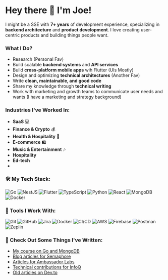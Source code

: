 # Hey there 👋 I'm Joe!

I might be a SSE with **7+ years** of development experience, specializing in **backend architecture** and **product development**. I love creating user-centric products and building things people want.

### What I Do?
- Research (Personal Fav)
- Build scalable **backend systems** and **API services**
- Build **cross-platform mobile apps** wih Flutter (UIs Mostly)
- Design and optimizing **technical architectures** (Another Fav)
- Write **clean, maintainable, and good code**
- Share my knowledge through **technical writing**
- Work with marketing and growth teams to communicate user needs and wants (I have a marketing and strategy background)

### Industries I've Worked In:
- **SaaS** 💻
- **Finance & Crypto** 💰
- **Health & Hospitality** 🏥
- **E-commerce** 🛍️
- **Music & Entertainment** 🎶
- **Hospitality**
- **Ed-tech**
- 

### 🛠️ My Tech Stack:
<p align="left">
  <img src="https://img.shields.io/badge/Go-00ADD8?style=for-the-badge&logo=go&logoColor=white" alt="Go" />
  <img src="https://img.shields.io/badge/NestJS-E0234E?style=for-the-badge&logo=nestjs&logoColor=white" alt="NestJS" />
  <img src="https://img.shields.io/badge/Flutter-02569B?style=for-the-badge&logo=flutter&logoColor=white" alt="Flutter" />
  <img src="https://img.shields.io/badge/TypeScript-007ACC?style=for-the-badge&logo=typescript&logoColor=white" alt="TypeScript" />
  <img src="https://img.shields.io/badge/Python-3776AB?style=for-the-badge&logo=python&logoColor=white" alt="Python" />
  <img src="https://img.shields.io/badge/React-61DAFB?style=for-the-badge&logo=react&logoColor=white" alt="React" />
  <img src="https://img.shields.io/badge/MongoDB-4EA94B?style=for-the-badge&logo=mongodb&logoColor=white" alt="MongoDB" />
  <img src="https://img.shields.io/badge/Docker-2496ED?style=for-the-badge&logo=docker&logoColor=white" alt="Docker" />
</p>

### 🔧 Tools I Work With:
<p align="left">
  <img src="https://img.shields.io/badge/Git-F05032?style=for-the-badge&logo=git&logoColor=white" alt="Git" />
  <img src="https://img.shields.io/badge/GitHub-181717?style=for-the-badge&logo=github&logoColor=white" alt="GitHub" />
  <img src="https://img.shields.io/badge/Jira-0052CC?style=for-the-badge&logo=jira&logoColor=white" alt="Jira" />
  <img src="https://img.shields.io/badge/Docker-2496ED?style=for-the-badge&logo=docker&logoColor=white" alt="Docker" />
  <img src="https://img.shields.io/badge/CI/CD-0A0A0A?style=for-the-badge&logo=continuousintegration&logoColor=white" alt="CI/CD" />
  <img src="https://img.shields.io/badge/AWS-232F3E?style=for-the-badge&logo=amazonaws&logoColor=white" alt="AWS" />
  <img src="https://img.shields.io/badge/Firebase-FFCA28?style=for-the-badge&logo=firebase&logoColor=white" alt="Firebase" />
  <img src="https://img.shields.io/badge/Postman-FF6C37?style=for-the-badge&logo=postman&logoColor=white" alt="Postman" />
  <img src="https://img.shields.io/badge/Zeplin-00C7B7?style=for-the-badge&logo=zeplin&logoColor=white" alt="Zeplin" />
</p>

### 📖 Check Out Some Things I've Written:
- [My course on Go and MongoDB](https://www.educative.io/courses/api-development-in-go-using-mongodb)
- [Blog articles for Semaphore](https://semaphoreci.com/author/oghenevwede-emeni)
- [Articles for Ambassador Labs](https://blog.getambassador.io/tagged/resource-allocation)
- [Technical contributions for InfoQ](https://www.infoq.com/profile/Oghenevwede-Emeni/)
- [Old articles on Dev.to](https://dev.to/genesdemon)

